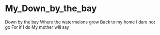 # My_Down_by_the_bay 

Down by the bay
Where the watermelons grow
Back to my home
I dare not go
For if I do
My mother will say
